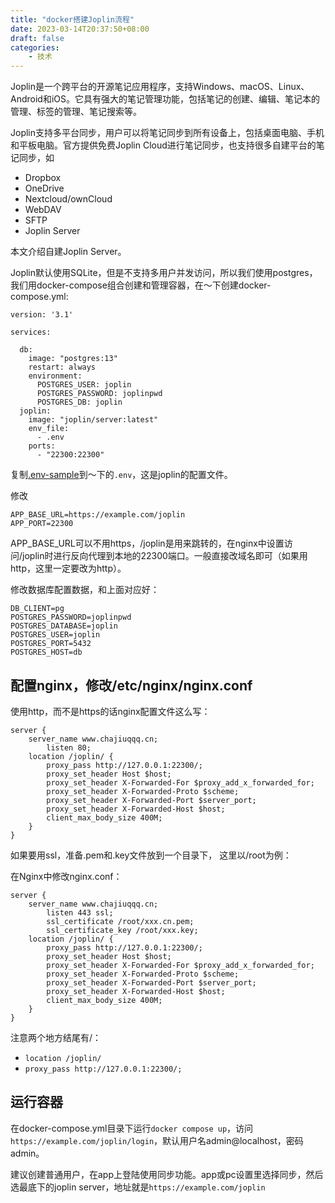 ```yaml
---
title: "docker搭建Joplin流程"
date: 2023-03-14T20:37:50+08:00
draft: false
categories:
    - 技术
---
```


Joplin是一个跨平台的开源笔记应用程序，支持Windows、macOS、Linux、Android和iOS。它具有强大的笔记管理功能，包括笔记的创建、编辑、笔记本的管理、标签的管理、笔记搜索等。

Joplin支持多平台同步，用户可以将笔记同步到所有设备上，包括桌面电脑、手机和平板电脑。官方提供免费Joplin Cloud进行笔记同步，也支持很多自建平台的笔记同步，如
- Dropbox
- OneDrive
- Nextcloud/ownCloud
- WebDAV
- SFTP
- Joplin Server

本文介绍自建Joplin Server。

Joplin默认使用SQLite，但是不支持多用户并发访问，所以我们使用postgres，我们用docker-compose组合创建和管理容器，在～下创建docker-compose.yml:

```docker
version: '3.1'

services:

  db:
    image: "postgres:13"
    restart: always
    environment:
      POSTGRES_USER: joplin
      POSTGRES_PASSWORD: joplinpwd
      POSTGRES_DB: joplin
  joplin:
    image: "joplin/server:latest"
    env_file:
      - .env
    ports:
      - "22300:22300"
```

复制[.env-sample](https://raw.githubusercontent.com/laurent22/joplin/dev/.env-sample)到～下的`.env`，这是joplin的配置文件。

修改
```
APP_BASE_URL=https://example.com/joplin
APP_PORT=22300
```
APP_BASE_URL可以不用https，/joplin是用来跳转的，在nginx中设置访问/joplin时进行反向代理到本地的22300端口。一般直接改域名即可（如果用http，这里一定要改为http）。

修改数据库配置数据，和上面对应好：

```
DB_CLIENT=pg
POSTGRES_PASSWORD=joplinpwd
POSTGRES_DATABASE=joplin
POSTGRES_USER=joplin
POSTGRES_PORT=5432
POSTGRES_HOST=db
```

## 配置nginx，修改/etc/nginx/nginx.conf
使用http，而不是https的话nginx配置文件这么写：

```nginx
server {
    server_name www.chajiuqqq.cn;
        listen 80;
    location /joplin/ {
        proxy_pass http://127.0.0.1:22300/;
        proxy_set_header Host $host;
        proxy_set_header X-Forwarded-For $proxy_add_x_forwarded_for;
        proxy_set_header X-Forwarded-Proto $scheme;
        proxy_set_header X-Forwarded-Port $server_port;
        proxy_set_header X-Forwarded-Host $host;
        client_max_body_size 400M;
    }
}
```
 

 如果要用ssl，准备.pem和.key文件放到一个目录下， 这里以/root为例：

在Nginx中修改nginx.conf：
```nginx
server {
    server_name www.chajiuqqq.cn;
        listen 443 ssl;
        ssl_certificate /root/xxx.cn.pem;
        ssl_certificate_key /root/xxx.key;
    location /joplin/ {
        proxy_pass http://127.0.0.1:22300/;
        proxy_set_header Host $host;
        proxy_set_header X-Forwarded-For $proxy_add_x_forwarded_for;
        proxy_set_header X-Forwarded-Proto $scheme;
        proxy_set_header X-Forwarded-Port $server_port;
        proxy_set_header X-Forwarded-Host $host;
        client_max_body_size 400M;
    }
}
```

注意两个地方结尾有/：
- `location /joplin/`
- `proxy_pass http://127.0.0.1:22300/;`
 
 ## 运行容器
 
在docker-compose.yml目录下运行`docker compose up`，访问
`https://example.com/joplin/login`，默认用户名admin@localhost，密码admin。

建议创建普通用户，在app上登陆使用同步功能。app或pc设置里选择同步，然后选最底下的joplin server，地址就是`https://example.com/joplin`


